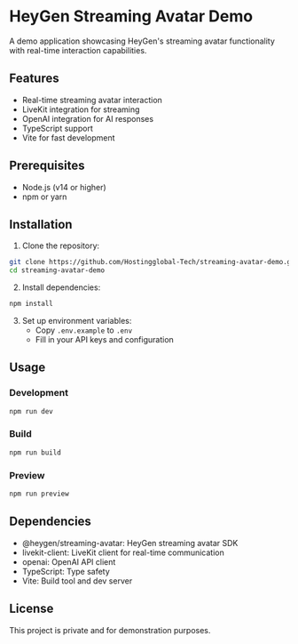 # HeyGen Streaming Avatar Demo

A demo application showcasing HeyGen's streaming avatar functionality with real-time interaction capabilities.

## Features

- Real-time streaming avatar interaction
- LiveKit integration for streaming
- OpenAI integration for AI responses
- TypeScript support
- Vite for fast development

## Prerequisites

- Node.js (v14 or higher)
- npm or yarn

## Installation

1. Clone the repository:
```bash
git clone https://github.com/Hostingglobal-Tech/streaming-avatar-demo.git
cd streaming-avatar-demo
```

2. Install dependencies:
```bash
npm install
```

3. Set up environment variables:
   - Copy `.env.example` to `.env`
   - Fill in your API keys and configuration

## Usage

### Development
```bash
npm run dev
```

### Build
```bash
npm run build
```

### Preview
```bash
npm run preview
```

## Dependencies

- @heygen/streaming-avatar: HeyGen streaming avatar SDK
- livekit-client: LiveKit client for real-time communication
- openai: OpenAI API client
- TypeScript: Type safety
- Vite: Build tool and dev server

## License

This project is private and for demonstration purposes.
